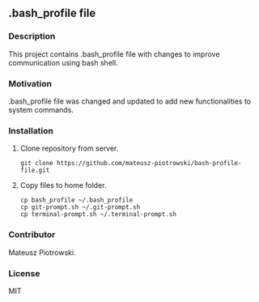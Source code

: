 ## .bash_profile file

### Description

This project contains .bash_profile file
with changes to improve communication using bash shell.

### Motivation

.bash_profile file was changed and updated
to add new functionalities to system commands.

### Installation

1. Clone repository from server.

    ```
    git clone https://github.com/mateusz-piotrowski/bash-profile-file.git
    ```

1. Copy files to home folder.

    ```
    cp bash_profile ~/.bash_profile
    cp git-prompt.sh ~/.git-prompt.sh
    cp terminal-prompt.sh ~/.terminal-prompt.sh 
    ```

### Contributor

Mateusz Piotrowski.

### License

MIT
